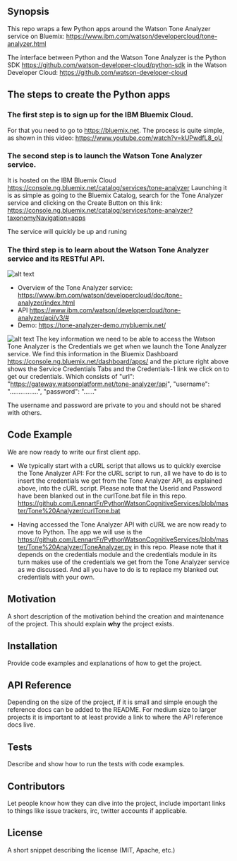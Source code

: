 ## Synopsis

This repo wraps a few Python apps around the Watson Tone Analyzer service on Bluemix: https://www.ibm.com/watson/developercloud/tone-analyzer.html

The interface between Python and the Watson Tone Analyzer is the Python SDK https://github.com/watson-developer-cloud/python-sdk in the  Watson Developer Cloud: https://github.com/watson-developer-cloud 

## The steps to create the Python apps

### The first step is to sign up for the IBM Bluemix Cloud. 
For that you need to go to https://bluemix.net.
The process is quite simple, as shown in this video: https://www.youtube.com/watch?v=kUPwdfL8_oU

### The second step is to launch the Watson Tone Analyzer service.
It is hosted on the IBM Bluemix Cloud https://console.ng.bluemix.net/catalog/services/tone-analyzer
Launching it is as simple as going to the Bluemix Catalog, search for the Tone Analyzer service and clicking on the Create Button on this link: https://console.ng.bluemix.net/catalog/services/tone-analyzer?taxonomyNavigation=apps

The service will quickly be up and runing 

### The third step is to learn about the Watson Tone Analyzer service and its RESTful API.

![alt text](https://www.ibm.com/watson/developercloud/doc/tone-analyzer/images/tone-analyzer.png "Title Text 1")

* Overview of the Tone Analyzer service: https://www.ibm.com/watson/developercloud/doc/tone-analyzer/index.html
* API https://www.ibm.com/watson/developercloud/tone-analyzer/api/v3/#
* Demo: https://tone-analyzer-demo.mybluemix.net/

![alt text](https://c1.staticflickr.com/4/3936/33649744240_02238c084e_z.jpg "Title Text 1")
The key information we need to be able to access the Watson Tone Analyzer is the Credentials we get when we launch the Tone Analyzer service. We find this information in the Bluemix Dashboard https://console.ng.bluemix.net/dashboard/apps/
and the picture right above shows the Service Credentials Tabs and the Credentials-1 link we click on to get our credentials.
Which consists of "url": "https://gateway.watsonplatform.net/tone-analyzer/api",
  "username": "................",
  "password": "......" 

The username and password are private to you and should not be shared with others.

## Code Example
We are now ready to write our first client app.

* We typically start with a cURL script that allows us to quickly exercise the Tone Analyzer API:
For the cURL script to run, all we have to do is to insert the credentials we get from the Tone Analyzer API,
as explained above, into the cURL script. Please note that the Userid and Password have been blanked out in the
curlTone.bat file in this repo.
https://github.com/LennartFr/PythonWatsonCognitiveServices/blob/master/Tone%20Analyzer/curlTone.bat

* Having accessed the Tone Analyzer API with cURL we are now ready to move to Python. The app we will use is the 
https://github.com/LennartFr/PythonWatsonCognitiveServices/blob/master/Tone%20Analyzer/ToneAnalyzer.py in this repo.
Please note that it depends on the credentials module and the credentials module in its turn makes use of the credentials 
we get from the Tone Analyzer service as we discussed. And all you have to do is to replace my blanked out credentials
with your own. 








## Motivation

A short description of the motivation behind the creation and maintenance of the project. This should explain **why** the project exists.

## Installation

Provide code examples and explanations of how to get the project.

## API Reference

Depending on the size of the project, if it is small and simple enough the reference docs can be added to the README. For medium size to larger projects it is important to at least provide a link to where the API reference docs live.

## Tests

Describe and show how to run the tests with code examples.

## Contributors

Let people know how they can dive into the project, include important links to things like issue trackers, irc, twitter accounts if applicable.

## License

A short snippet describing the license (MIT, Apache, etc.)

